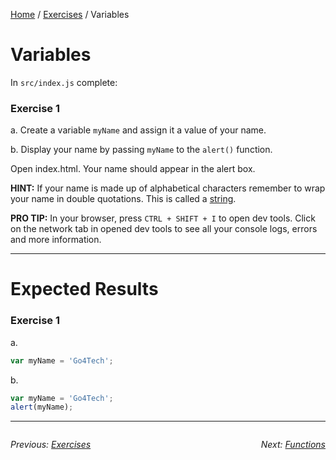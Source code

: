 [Home](../README.md) / [Exercises](./) / Variables

# Variables

In `src/index.js` complete:

### Exercise 1

a. Create a variable `myName` and assign it a value of your name.

b. Display your name by passing `myName` to the `alert()` function.

Open index.html. Your name should appear in the alert box.

**HINT:** If your name is made up of alphabetical characters remember to wrap your name in double quotations. This is called a [string](https://www.javascript.com/learn/strings).

**PRO TIP:** In your browser, press `CTRL + SHIFT + I` to open dev tools. Click on the network tab in opened dev tools to see all your console logs, errors and more information.

---

# Expected Results

### Exercise 1

a.

```javascript
var myName = 'Go4Tech';
```

b.

```javascript
var myName = 'Go4Tech';
alert(myName);
```

---
<div style="overflow:auto">

<div style="float: left">

<i>Previous: <a href="./Exercises">Exercises</a></i>


</div>

<div style="float: right">

<i>Next: <a href="./2%20Functions.md">Functions</a></i>


</div>
</div>

